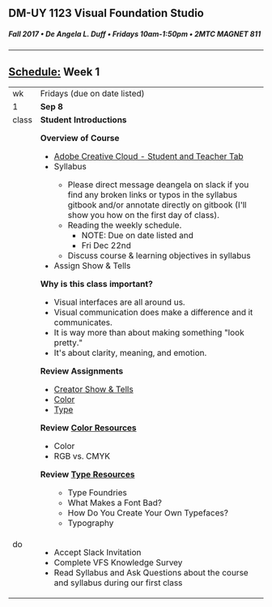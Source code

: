 ## DM-UY 1123 Visual Foundation Studio
##### Fall 2017 • De Angela L. Duff • Fridays 10am-1:50pm • 2MTC MAGNET 811

---
## [Schedule:](schedule_overview.md) Week 1


<table>
<tr>
<td>wk</td>
<td>Fridays (due on date listed)</td>
</tr>
<tr>
  <td valign="top">1</td>
  <td valign="top"><strong>Sep 8</strong></td>
</tr>
<tr>
<td valign="top">class</td>
<td valign="top">
<strong>Student Introductions</strong><br>

<strong>Overview of Course</strong>
<ul>
<li><a href="https://creative.adobe.com/plans" target="_blank">Adobe Creative Cloud - Student and Teacher Tab</a></li>
<li> Syllabus</li>
  <ul>
  <li>Please direct message deangela on slack if you find any broken links or typos in the syllabus gitbook and/or annotate directly on gitbook (I'll show you how on the first day of class).</li>
  <li>Reading the weekly schedule. 
  <ul>
  <li>NOTE: Due on date listed and</li>  
  <li>Fri Dec 22nd</li>
  </ul>
  <li>Discuss course &amp; learning objectives in syllabus</li>
  </ul>
<li>Assign Show &amp; Tells</li>
</ul>


<strong>Why is this class important?</strong>
<ul>
<li>Visual interfaces are all around us. </li>
<li>Visual communication does make a difference and it communicates.</li>
<li>It is way more than about making something "look pretty."</li>
<li>It's about clarity, meaning, and emotion.</li>

</ul>

</ul>
<strong>Review Assignments</strong>
  <ul>  
  <li><a href="assigned_creator_show_and_tells.md">Creator Show &amp; Tells</a></li>
  <Li><a href="dm1123_color.md">Color</a></li>
  <li><a href="dm1123_typefaces.md">Type</a></li>
  </ul>

<strong>Review <a href="dm1123_vfs_recommended_resources.md">Color Resources</a></strong>
<ul>
  <li>Color</li>
  <li>RGB vs. CMYK</li>
 </ul>
 
 <strong>Review <a href="dm1123_vfs_recommended_resources.md">Type Resources</a></strong>
 <ul>
  <ul>
  <li>Type Foundries</li>
  <li>What Makes a Font Bad?</li>
  <li>How Do You Create Your Own Typefaces?</li>
    <li>Typography</li>
</ul>

  </ul>
  </td>
 
</tr>




<!-- do -->
<tr>
  <td valign="top">do</td>
  <td><ul>
  <li>Accept Slack Invitation</li>
  <li>Complete VFS Knowledge Survey</li>
  <li>Read Syllabus and Ask Questions about the course and syllabus during our first class</li>
  </ul>
</td>
</table>


